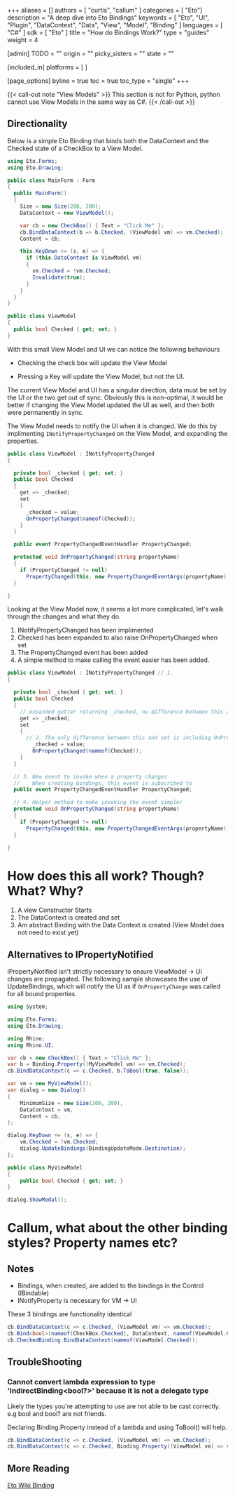 +++
aliases = []
authors = [ "curtis", "callum" ]
categories = [ "Eto"]
description = "A deep dive into Eto Bindings"
keywords = [ "Eto", "UI", "Plugin", "DataContext", "Data", "View", "Model", "Binding" ]
languages = [ "C#" ]
sdk = [ "Eto" ]
title = "How do Bindings Work?"
type = "guides"
weight = 4

[admin]
TODO = ""
origin = ""
picky_sisters = ""
state = ""

[included_in]
platforms = [ ]

[page_options]
byline = true
toc = true
toc_type = "single"
+++

{{< call-out note "View Models" >}}
  This section is not for Python, python cannot use View Models in the same way as C#.
{{< /call-out >}}

## Directionality

Below is a simple Eto Binding that binds both the DataContext and the Checked state of a CheckBox to a View Model.

``` cs
using Eto.Forms;
using Eto.Drawing;

public class MainForm : Form
{
  public MainForm()
  {
    Size = new Size(200, 200);
    DataContext = new ViewModel();

    var cb = new CheckBox() { Text = "Click Me" };
    cb.BindDataContext(b => b.Checked, (ViewModel vm) => vm.Checked);
    Content = cb;

    this.KeyDown += (s, e) => {
      if (this.DataContext is ViewModel vm)
      {
        vm.Checked = !vm.Checked;
        Invalidate(true);
      }
    }
  }
}

public class ViewModel
{
  public bool Checked { get; set; }
}
```

With this small View Model and UI we can notice the following behaviours

- Checking the check box will update the View Model

- Pressing a Key will update the View Model, but not the UI.

The current View Model and UI has a singular direction, data must be set by the UI or the two get out of sync.
Obviously this is non-optimal, it would be better if changing the View Model updated the UI as well, and then both were permanently in sync.


The View Model needs to notify the UI when it is changed.
We do this by implimenting `INotifyPropertyChanged` on the View Model, and expanding the properties.

``` cs
public class ViewModel : INotifyPropertyChanged
{

  private bool _checked { get; set; }
  public bool Checked
  {
    get => _checked;
    set
    {
      _checked = value;
      OnPropertyChanged(nameof(Checked));
    }
  }

  public event PropertyChangedEventHandler PropertyChanged;

  protected void OnPropertyChanged(string propertyName)
  {
    if (PropertyChanged != null)
      PropertyChanged(this, new PropertyChangedEventArgs(propertyName));
  }

}
```
Looking at the View Model now, it seems a lot more complicated, let's walk through the changes and what they do.

1. INotifyPropertyChanged has been implimented
1. Checked has been expanded to also raise OnPropertyChanged when set
1. The PropertyChanged event has been added
1. A simple method to make calling the event easier has been added.

``` cs
public class ViewModel : INotifyPropertyChanged // 1.
{

  private bool _checked { get; set; }
  public bool Checked
  {
    // expanded getter returning _checked, no difference between this and get;
    get => _checked;
    set
    {
      // 2. The only difference between this and set is including OnPropertyChanged
        _checked = value;
        OnPropertyChanged(nameof(Checked));
    }
  }

  // 3. New event to invoke when a property changes
  //    When creating bindings, this event is subscribed to
  public event PropertyChangedEventHandler PropertyChanged;

  // 4. Helper method to make invoking the event simpler
  protected void OnPropertyChanged(string propertyName)
  {
    if (PropertyChanged != null)
      PropertyChanged(this, new PropertyChangedEventArgs(propertyName));
  }

}
```

# How does this all work? Though? What? Why?

1. A view Constructor Starts
1. The DataContext is created and set
1. Am abstract Binding with the Data Context is created (View Model does not need to exist yet)

## Alternatives to IPropertyNotified
IPropertyNotified isn't strictly necessary to ensure ViewModel -> UI changes are propagated.
The following sample showcases the use of UpdateBindings, which will notify the UI as if `OnPropertyChange` was called for all bound properties.

``` cs
using System;

using Eto.Forms;
using Eto.Drawing;

using Rhino;
using Rhino.UI;

var cb = new CheckBox() { Text = "Click Me" };
var b = Binding.Property((MyViewModel vm) => vm.Checked);
cb.BindDataContext(c => c.Checked, b.ToBool(true, false));

var vm = new MyViewModel();
var dialog = new Dialog()
{
	MinimumSize = new Size(200, 200),
	DataContext = vm,
	Content = cb,
};

dialog.KeyDown += (s, e) => {
    vm.Checked = !vm.Checked;
    dialog.UpdateBindings(BindingUpdateMode.Destination);
};

public class MyViewModel
{
	public bool Checked { get; set; }
}

dialog.ShowModal();
```

# Callum, what about the other binding styles? Property names etc?

## Notes
- Bindings, when created, are added to the bindings in the Control (IBindable)
- INotifyProperty is necessary for VM -> UI

These 3 bindings are functionality identical

``` cs
cb.BindDataContext(c => c.Checked, (ViewModel vm) => vm.Checked);
cb.Bind<bool>(nameof(CheckBox.Checked), DataContext, nameof(ViewModel.Checked));
cb.CheckedBinding.BindDataContext(nameof(ViewModel.Checked));
```

## TroubleShooting

### Cannot convert lambda expression to type 'IndirectBinding<bool?>' because it is not a delegate type
Likely the types you're attempting to use are not able to be cast correctly. e.g bool and bool? are not friends.

Declaring Binding.Property instead of a lambda and using ToBool() will help.

``` cs
cb.BindDataContext(c => c.Checked, (ViewModel vm) => vm.Checked);
cb.BindDataContext(c => c.Checked, Binding.Property((ViewModel vm) => vm.Checked).ToBool(true, false));
```

## More Reading
[Eto Wiki Binding](https://github.com/picoe/Eto/wiki/Data-Binding)